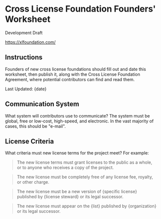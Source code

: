 # Cross License Foundation Founders' Worksheet

Development Draft

<https://xlfoundation.com/>

## Instructions

Founders of new cross license foundations should fill out and date this worksheet, then publish it, along with the Cross License Foundation Agreement, where potential contributors can find and read them.

Last Updated: {date}

## Communication System

What system will contributors use to communicate?  The system must be global, free or low-cost, high-speed, and electronic.  In the vast majority of cases, this should be "e-mail".

## License Criteria

What criteria must new license terms for the project meet?  For example:

> The new license terms must grant licenses to the public as a whole, or to anyone who receives a copy of the project.

> The new license must be completely free of any license fee, royalty, or other charge.

> The new license must be a new version of {specific license} published by {license steward} or its legal successor.

> The new license must appear on the {list} published by {organization} or its legal successor.
